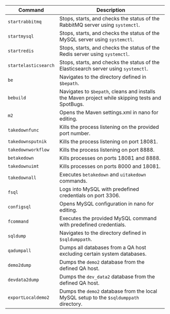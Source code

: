 | Command                  | Description                                                                                                      |
|--------------------------|------------------------------------------------------------------------------------------------------------------|
| `startrabbitmq`          | Stops, starts, and checks the status of the RabbitMQ server using `systemctl`.                                   |
| `startmysql`             | Stops, starts, and checks the status of the MySQL server using `systemctl`.                                      |
| `startredis`             | Stops, starts, and checks the status of the Redis server using `systemctl`.                                      |
| `startelasticsearch`     | Stops, starts, and checks the status of the Elasticsearch server using `systemctl`.                              |
| `be`                     | Navigates to the directory defined in `$bepath`.                                                                |
| `bebuild`                | Navigates to `$bepath`, cleans and installs the Maven project while skipping tests and SpotBugs.                 |
| `m2`                     | Opens the Maven settings.xml in nano for editing.                                                               |
| `takedownfunc`           | Kills the process listening on the provided port number.                                                         |
| `takedownsputnik`        | Kills the process listening on port 18081.                                                                      |
| `takedownworkflow`       | Kills the process listening on port 8888.                                                                       |
| `betakedown`             | Kills processes on ports 18081 and 8888.                                                                        |
| `takedownuimt`           | Kills processes on ports 8000 and 18081.                                                                        |
| `takedownall`            | Executes `betakedown` and `uitakedown` commands.                                                                |
| `fsql`                   | Logs into MySQL with predefined credentials on port 3306.                                                        |
| `configsql`              | Opens MySQL configuration in nano for editing.                                                                  |
| `fcommand`               | Executes the provided MySQL command with predefined credentials.                                                 |
| `sqldump`                | Navigates to the directory defined in `$sqldumppath`.                                                           |
| `qadumpall`              | Dumps all databases from a QA host excluding certain system databases.                                          |
| `demo2dump`              | Dumps the `demo2` database from the defined QA host.                                                            |
| `devdata2dump`           | Dumps the `dev_data2` database from the defined QA host.                                                        |
| `exportLocaldemo2`       | Dumps the `demo2` database from the local MySQL setup to the `$sqldumppath` directory.                          |
